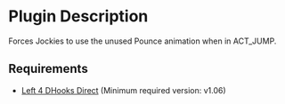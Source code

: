 # Plugin Description
Forces Jockies to use the unused Pounce animation when in ACT_JUMP.

## Requirements
- [Left 4 DHooks Direct](https://forums.alliedmods.net/showthread.php?t=321696) \(Minimum required version: v1.06\)